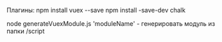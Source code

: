 Плагины:
npm install vuex --save
npm install -save-dev chalk

node generateVuexModule.js 'moduleName' - генерировать модуль из папки /script
